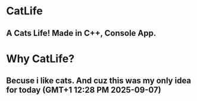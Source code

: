 # CatLife
A Cats Life! Made in C++, Console App.
------------------------------------------
# Why CatLife?
## Becuse i like cats. And cuz this was my only idea for today (GMT+1 12:28 PM 2025-09-07)
